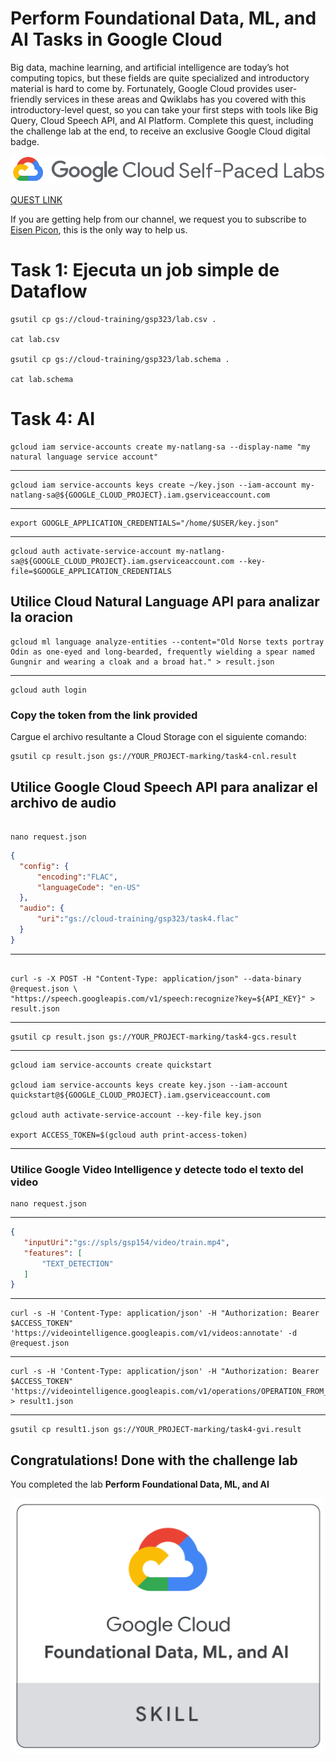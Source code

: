 # Perform Foundational Data, ML, and AI Tasks in Google Cloud
Big data, machine learning, and artificial intelligence are today’s hot computing topics, but these fields are quite specialized and introductory material is hard to come by. Fortunately, Google Cloud provides user-friendly services in these areas and Qwiklabs has you covered with this introductory-level quest, so you can take your first steps with tools like Big Query, Cloud Speech API, and AI Platform. Complete this quest, including the challenge lab at the end, to receive an exclusive Google Cloud digital badge.


<div align="center"> 
  
   [![alt text](imagen/GSP323.png "GSP323.png")](https://google.qwiklabs.com/focuses/11044?parent=catalog)
</div>


[QUEST LINK](https://google.qwiklabs.com/quests/117)



If you are getting help from our channel, we request you to subscribe to [Eisen Picon](https://www.youtube.com/channel/UCXvWiFZ7h89FQx0nI-LfaGw), 
this is the only way to help us.

# Task 1: Ejecuta un job simple de Dataflow

```
gsutil cp gs://cloud-training/gsp323/lab.csv .

cat lab.csv

gsutil cp gs://cloud-training/gsp323/lab.schema .

cat lab.schema
```

# Task 4: AI
```
gcloud iam service-accounts create my-natlang-sa --display-name "my natural language service account"
```
---
```
gcloud iam service-accounts keys create ~/key.json --iam-account my-natlang-sa@${GOOGLE_CLOUD_PROJECT}.iam.gserviceaccount.com
```
---
```
export GOOGLE_APPLICATION_CREDENTIALS="/home/$USER/key.json"
```
--- 
```
gcloud auth activate-service-account my-natlang-sa@${GOOGLE_CLOUD_PROJECT}.iam.gserviceaccount.com --key-file=$GOOGLE_APPLICATION_CREDENTIALS
```
## Utilice Cloud Natural Language API para analizar la oracion
```
gcloud ml language analyze-entities --content="Old Norse texts portray Odin as one-eyed and long-bearded, frequently wielding a spear named Gungnir and wearing a cloak and a broad hat." > result.json
```
---
```
gcloud auth login 
```
### Copy the token from the link provided  

Cargue el archivo resultante a Cloud Storage con el siguiente comando: 

```
gsutil cp result.json gs://YOUR_PROJECT-marking/task4-cnl.result
```

## Utilice Google Cloud Speech API para analizar el archivo de audio

```

nano request.json
```

```json
{
  "config": {
      "encoding":"FLAC",
      "languageCode": "en-US"
  },
  "audio": {
      "uri":"gs://cloud-training/gsp323/task4.flac"
  }
}
```
---
```

curl -s -X POST -H "Content-Type: application/json" --data-binary @request.json \
"https://speech.googleapis.com/v1/speech:recognize?key=${API_KEY}" > result.json
```
---
```
gsutil cp result.json gs://YOUR_PROJECT-marking/task4-gcs.result
```
---

```
gcloud iam service-accounts create quickstart

gcloud iam service-accounts keys create key.json --iam-account quickstart@${GOOGLE_CLOUD_PROJECT}.iam.gserviceaccount.com

gcloud auth activate-service-account --key-file key.json

export ACCESS_TOKEN=$(gcloud auth print-access-token)
```
---

### Utilice Google Video Intelligence y detecte todo el texto del video

```
nano request.json
```
---
```json
{
   "inputUri":"gs://spls/gsp154/video/train.mp4",
   "features": [
       "TEXT_DETECTION"
   ]
}
```

---

```
curl -s -H 'Content-Type: application/json' -H "Authorization: Bearer $ACCESS_TOKEN" 'https://videointelligence.googleapis.com/v1/videos:annotate' -d @request.json
```
---
```
curl -s -H 'Content-Type: application/json' -H "Authorization: Bearer $ACCESS_TOKEN" 'https://videointelligence.googleapis.com/v1/operations/OPERATION_FROM_PREVIOUS_REQUEST' > result1.json
```
---
```
gsutil cp result1.json gs://YOUR_PROJECT-marking/task4-gvi.result
```

## Congratulations! Done with the challenge lab

You completed the lab **Perform Foundational Data, ML, and AI**

<div align="center"> 
  
   [![alt text](imagen/Perform-Foundational-Data-ML-AI.png "Perform Foundational Data, ML, and AI")](https://google.qwiklabs.com/public_profiles/3a451349-23c9-4a64-8464-c164280214a0/badges/579348 )
</div>
